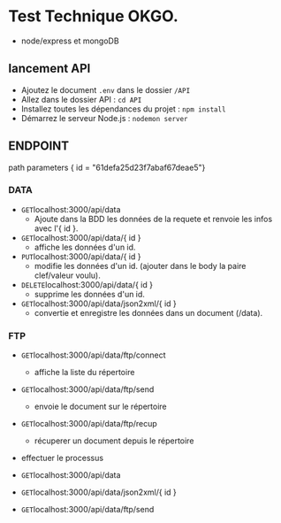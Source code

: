 # Test Technique OKGO. 

* node/express et mongoDB

## lancement API

* Ajoutez  le document `.env` dans le dossier `/API`
* Allez dans le dossier API : `cd API`
* Installez toutes les dépendances du projet : `npm install`
* Démarrez le serveur Node.js : `nodemon server`


## ENDPOINT

path parameters
{ id = "61defa25d23f7abaf67deae5"}


### DATA
* `GET`localhost:3000/api/data
    * Ajoute dans la BDD les données de la requete et renvoie les infos avec l'{ id }.
* `GET`localhost:3000/api/data/{ id }
    * affiche les données d'un id.
* `PUT`localhost:3000/api/data/{ id }
    * modifie les données d'un id. (ajouter dans le body la paire clef/valeur voulu).
* `DELETE`localhost:3000/api/data/{ id }
    * supprime les données d'un id.
* `GET`localhost:3000/api/data/json2xml/{ id }
    * convertie et enregistre les données dans un document (/data).

### FTP
* `GET`localhost:3000/api/data/ftp/connect
    * affiche la liste du répertoire
* `GET`localhost:3000/api/data/ftp/send
    * envoie  le document sur le répertoire
* `GET`localhost:3000/api/data/ftp/recup
    * récuperer un document depuis le répertoire



* effectuer le processus 

* `GET`localhost:3000/api/data
* `GET`localhost:3000/api/data/json2xml/{ id }
* `GET`localhost:3000/api/data/ftp/send